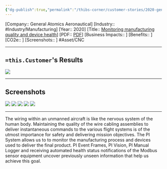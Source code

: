 ```yaml
---
{"dg-publish":true,"permalink":"/thibs-corner/customer-stories/2020-general-atomics-aeronautical-monitoring-manufacturing-quality-and-device-health/","noteIcon":""}
---
```


[Company:: General Atomics Aeronautical]
[Industry:: #Industry/Manufacturing]
[Year:: 2020]
[Title:: [Monitoring manufacturing quality and device health](https://resources.osisoft.com/presentations/monitoring-manufacturing-quality-and-device-health/)]
[PDF:: [PDF](https://cdn.osisoft.com/osi/presentations/2020-uc-san-francisco-online/UC20NA-D2MT08-General-Atomics-Manson-Monitoring-Manufacturing-Quality-and-Device-Health.pdf)]
[Business Impacts:: ]
[Benefits:: ]
[CO2e:: ]
[Screenshots:: ] 
#Asset/CNC

---
## `=this.Customer`'s Results
![](https://i.imgur.com/VUk9MdH.png)

---
## Screenshots
![](https://i.imgur.com/p8G7tGI.png)
![](https://i.imgur.com/wHXgN8h.png)
![](https://i.imgur.com/H6xZHCn.png)
![](https://i.imgur.com/XOnSGGF.png)
![](https://i.imgur.com/Kp2QhQj.png)

---
The wiring within an unmanned aircraft is like the nervous system of the human body. Maintaining the quality of the wire cabling assemblies to deliver instantaneous commands to the various flight systems is of the utmost importance for safety and delivering mission objectives. The PI System allows us to to monitor the manufacturing process and devices used to deliver the final product. PI Event Frames, PI Vision, PI Manual Logger and receiving automated health status notifications of the Modbus sensor equipment uncover previously unseen information that help us achieve this goal.